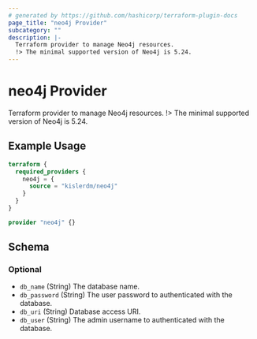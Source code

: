 ```yaml
---
# generated by https://github.com/hashicorp/terraform-plugin-docs
page_title: "neo4j Provider"
subcategory: ""
description: |-
  Terraform provider to manage Neo4j resources.
  !> The minimal supported version of Neo4j is 5.24.
---
```


# neo4j Provider

Terraform provider to manage Neo4j resources.
!> The minimal supported version of Neo4j is 5.24.

## Example Usage

```terraform
terraform {
  required_providers {
    neo4j = {
      source = "kislerdm/neo4j"
    }
  }
}

provider "neo4j" {}
```

<!-- schema generated by tfplugindocs -->
## Schema

### Optional

- `db_name` (String) The database name.
- `db_password` (String) The user password to authenticated with the database.
- `db_uri` (String) Database access URI.
- `db_user` (String) The admin username to authenticated with the database.
